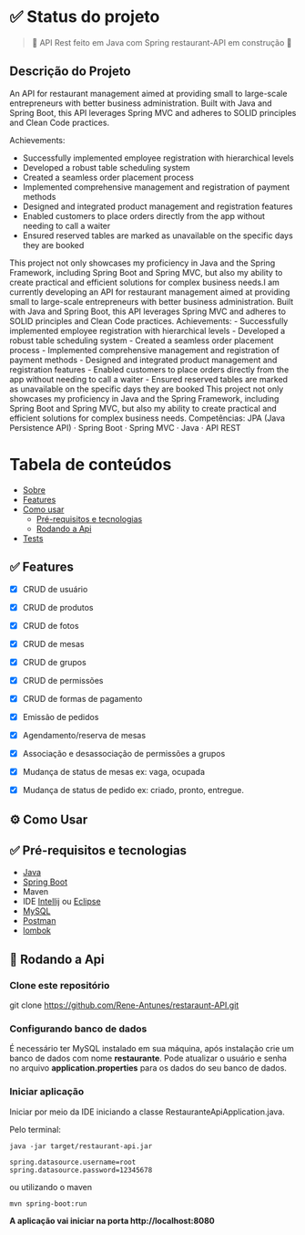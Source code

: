 <h1>✅ Status do projeto</h1>

> :construction: API Rest feito em Java com Spring restaurant-API em construção :construction:

<h2 id="sobre" >Descrição do Projeto </h2>
An API for restaurant management aimed at providing small to large-scale entrepreneurs with better business administration. Built with Java and Spring Boot, this API leverages Spring MVC and adheres to SOLID principles and Clean Code practices.


Achievements:

- Successfully implemented employee registration with hierarchical levels
- Developed a robust table scheduling system
- Created a seamless order placement process
- Implemented comprehensive management and registration of payment methods
- Designed and integrated product management and registration features
- Enabled customers to place orders directly from the app without needing to call a waiter
- Ensured reserved tables are marked as unavailable on the specific days they are booked

This project not only showcases my proficiency in Java and the Spring Framework, including Spring Boot and Spring MVC, but also my ability to create practical and efficient solutions for complex business needs.I am currently developing an API for restaurant management aimed at providing small to large-scale entrepreneurs with better business administration. Built with Java and Spring Boot, this API leverages Spring MVC and adheres to SOLID principles and Clean Code practices. Achievements: - Successfully implemented employee registration with hierarchical levels - Developed a robust table scheduling system - Created a seamless order placement process - Implemented comprehensive management and registration of payment methods - Designed and integrated product management and registration features - Enabled customers to place orders directly from the app without needing to call a waiter - Ensured reserved tables are marked as unavailable on the specific days they are booked This project not only showcases my proficiency in Java and the Spring Framework, including Spring Boot and Spring MVC, but also my ability to create practical and efficient solutions for complex business needs.
Competências: JPA (Java Persistence API) · Spring Boot · Spring MVC · Java · API REST

Tabela de conteúdos
=================

   * [Sobre](#sobre)
   * [Features](#features)
   * [Como usar](#comoUsar)
      * [Pré-requisitos e tecnologias](#requisitos)
      * [Rodando a Api](#rodandoApi)
   * [Tests](#testes)
  
<h2 id="features">✅ Features</h2>

- [x] CRUD de usuário
- [x] CRUD  de produtos
- [x] CRUD  de fotos
- [x] CRUD  de mesas
- [x] CRUD  de grupos
- [x] CRUD  de permissões
- [x] CRUD  de formas de pagamento
- [x] Emissão de pedidos
- [x] Agendamento/reserva de mesas
- [x] Associação  e desassociação de permissões a grupos
- [x] Mudança de status de mesas ex: vaga, ocupada
- [x] Mudança de  status de pedido ex: criado, pronto, entregue.



<h2 id="comoUsar">⚙️ Como Usar</h2>

<h2 id="requisitos">✅ Pré-requisitos e tecnologias </h2>

- [Java](https://www.java.com/pt-BR/download/manual.jsp)
- [Spring Boot](https://spring.io/projects/spring-boot)
- Maven
- IDE [Intellij](https://www.jetbrains.com/idea/download/?section=windows) ou [Eclipse](https://www.eclipse.org/downloads/)
- [MySQL](https://www.mysql.com/downloads/)
- [Postman](https://www.postman.com)
- [lombok](https://projectlombok.org/download)



<h2 id="rodandoApi">🎲 Rodando a Api</h2>

<h3> Clone este repositório</h3>

git clone <https://github.com/Rene-Antunes/restaraunt-API.git>

<h3>Configurando banco de dados</h3>
É necessário ter MySQL instalado em sua máquina, após instalação crie um banco de dados com nome <strong>restaurante</strong>. Pode atualizar o usuário e senha no arquivo <strong>application.properties</strong> para os dados do seu banco de dados.

<h3>Iniciar aplicação</h3>
Iniciar por meio da IDE iniciando a classe RestauranteApiApplication.java.

Pelo terminal:
```
java -jar target/restaurant-api.jar
```
```
spring.datasource.username=root
spring.datasource.password=12345678
```
ou utilizando o maven

```
mvn spring-boot:run
```
**A aplicação vai iniciar na porta http://localhost:8080**
